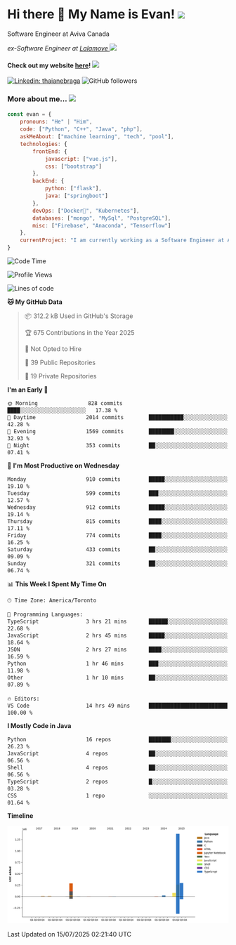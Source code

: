<h1>Hi there 👋 My Name is Evan!   <img src="https://media.giphy.com/media/10GN73YGycPXQk/giphy.gif" width=50></h1>

<p> Software Engineer at Aviva Canada </p>

<p><em>ex-Software Engineer at <a href="https://www.lalamove.com/hongkong/zh/home">Lalamove </a><img src="https://media.giphy.com/media/HMSLfCl5BsXoQ/giphy.gif" width="60">
</em></p>

<h4>Check out my website <a href="https://hoyeechan.com/">here</a>! <img src="https://media.giphy.com/media/cuPm4p4pClZVC/giphy.gif" width=50></h4>

[![Linkedin: thaianebraga](https://img.shields.io/badge/-Evan-blue?style=flat-square&logo=Linkedin&logoColor=white&link=https://www.linkedin.com/in/ho-yee-chan/)](https://www.linkedin.com/in/ho-yee-chan/)
![GitHub followers](https://img.shields.io/github/followers/hyc121110?label=Follow&style=social)

<!--
**hyc121110/hyc121110** is a ✨ _special_ ✨ repository because its `README.md` (this file) appears on your GitHub profile.

Here are some ideas to get you started:

- 🔭 I’m currently working on ...
- 🌱 I’m currently learning ...
- 👯 I’m looking to collaborate on ...
- 🤔 I’m looking for help with ...
- 💬 Ask me about ...
- 📫 How to reach me: ...
- 😄 Pronouns: ...
- ⚡ Fun fact: ...
-->

<h3> More about me... <img src="https://media.giphy.com/media/Q94xQWspTUkShljj8P/giphy.gif" width=50> </h3>


```javascript
const evan = {
    pronouns: "He" | "Him",
    code: ["Python", "C++", "Java", "php"],
    askMeAbout: ["machine learning", "tech", "pool"],
    technologies: {
        frontEnd: {
            javascript: ["vue.js"],
            css: ["bootstrap"]
        },
        backEnd: {
            python: ["flask"],
            java: ["springboot"]
        },
        devOps: ["Docker🐳", "Kubernetes"],
        databases: ["mongo", "MySql", "PostgreSQL"],
        misc: ["Firebase", "Anaconda", "Tensorflow"]
    },
    currentProject: "I am currently working as a Software Engineer at Aviva Canada",
}
```


<!--START_SECTION:waka-->
![Code Time](http://img.shields.io/badge/Code%20Time-214%20hrs%2029%20mins-blue)

![Profile Views](http://img.shields.io/badge/Profile%20Views-0-blue)

![Lines of code](https://img.shields.io/badge/From%20Hello%20World%20I%27ve%20Written-2.1%20million%20lines%20of%20code-blue)

**🐱 My GitHub Data** 

> 📦 312.2 kB Used in GitHub's Storage 
 > 
> 🏆 675 Contributions in the Year 2025
 > 
> 🚫 Not Opted to Hire
 > 
> 📜 39 Public Repositories 
 > 
> 🔑 19 Private Repositories 
 > 
**I'm an Early 🐤** 

```text
🌞 Morning                828 commits         ████░░░░░░░░░░░░░░░░░░░░░   17.38 % 
🌆 Daytime                2014 commits        ███████████░░░░░░░░░░░░░░   42.28 % 
🌃 Evening                1569 commits        ████████░░░░░░░░░░░░░░░░░   32.93 % 
🌙 Night                  353 commits         ██░░░░░░░░░░░░░░░░░░░░░░░   07.41 % 
```
📅 **I'm Most Productive on Wednesday** 

```text
Monday                   910 commits         █████░░░░░░░░░░░░░░░░░░░░   19.10 % 
Tuesday                  599 commits         ███░░░░░░░░░░░░░░░░░░░░░░   12.57 % 
Wednesday                912 commits         █████░░░░░░░░░░░░░░░░░░░░   19.14 % 
Thursday                 815 commits         ████░░░░░░░░░░░░░░░░░░░░░   17.11 % 
Friday                   774 commits         ████░░░░░░░░░░░░░░░░░░░░░   16.25 % 
Saturday                 433 commits         ██░░░░░░░░░░░░░░░░░░░░░░░   09.09 % 
Sunday                   321 commits         ██░░░░░░░░░░░░░░░░░░░░░░░   06.74 % 
```


📊 **This Week I Spent My Time On** 

```text
🕑︎ Time Zone: America/Toronto

💬 Programming Languages: 
TypeScript               3 hrs 21 mins       ██████░░░░░░░░░░░░░░░░░░░   22.68 % 
JavaScript               2 hrs 45 mins       █████░░░░░░░░░░░░░░░░░░░░   18.64 % 
JSON                     2 hrs 27 mins       ████░░░░░░░░░░░░░░░░░░░░░   16.59 % 
Python                   1 hr 46 mins        ███░░░░░░░░░░░░░░░░░░░░░░   11.98 % 
Other                    1 hr 10 mins        ██░░░░░░░░░░░░░░░░░░░░░░░   07.89 % 

🔥 Editors: 
VS Code                  14 hrs 49 mins      █████████████████████████   100.00 % 
```

**I Mostly Code in Java** 

```text
Python                   16 repos            ███████░░░░░░░░░░░░░░░░░░   26.23 % 
JavaScript               4 repos             ██░░░░░░░░░░░░░░░░░░░░░░░   06.56 % 
Shell                    4 repos             ██░░░░░░░░░░░░░░░░░░░░░░░   06.56 % 
TypeScript               2 repos             █░░░░░░░░░░░░░░░░░░░░░░░░   03.28 % 
CSS                      1 repo              ░░░░░░░░░░░░░░░░░░░░░░░░░   01.64 % 
```



**Timeline**

![Lines of Code chart](https://raw.githubusercontent.com/hyc121110/hyc121110/master/assets/bar_graph.png)


 Last Updated on 15/07/2025 02:21:40 UTC
<!--END_SECTION:waka-->
